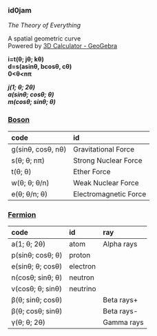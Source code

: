 ### id0jam

*The Theory of Everything*   

A spatial geometric curve   
Powered by [3D Calculator - GeoGebra](https://www.geogebra.org/3d "3D Calculator")
   
   
**i=t(θ; jθ; kθ)**   
**d=s(asinθ, bcosθ, cθ)**   
**0<θ<nπ**   

__*j(1; θ; 2θ)*__   
__*a(sinθ; cosθ; θ)*__   
__*m(cosθ; sinθ; θ)*__   


### [Boson](https://www.geogebra.org/3d/gcn57kyu)  
| code   | id |  
| :-- | :-- |
| g(sinθ, cosθ, nθ)  |       Gravitational Force | 
|  s(θ; θ; nπ)   |           Strong Nuclear Force|
|  t(θ; θ) |                  Ether Force| 
|  w(θ; θ; θ/n)      |        Weak Nuclear Force | 
|  e(θ; θ/n; θ)     |         Electromagnetic Force | 


### [Fermion](https://www.geogebra.org/3d/zzkwnbrc)
| code   | id |  ray|
| :-- | :-- |:-- |
|a(1; θ; 2θ)          |    atom    |   Alpha rays|
|p(sinθ; cosθ; θ)      |   proton||
|e(sinθ; θ; cosθ)      |   electron||
|n(cosθ; sinθ; θ)     |    neutron||
|v(cosθ; θ; sinθ)      |   neutrino||
|β(θ; sinθ; cosθ)    |           |     Beta rays+|
|β(θ; cosθ; sinθ)      |         |     Beta rays-|
|γ(θ; θ; 2θ)          |           |    Gamma rays|  


